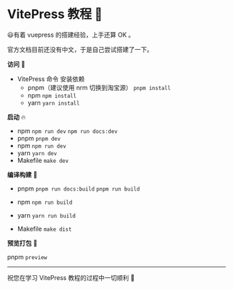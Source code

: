 # VitePress 教程 📖

😃有着 vuepress 的搭建经验，上手还算 OK 。

官方文档目前还没有中文，于是自己尝试搭建了一下。

**访问** 👀

- VitePress 命令 安装依赖 
    - pnpm（建议使用 nrm 切换到淘宝源）  `pnpm install`
    - npm  `npm install`
    - yarn  `yarn install`

**启动** 🔥

- npm  `npm run dev`  `npm run docs:dev`
- pnpm  `pnpm dev`
- npm  `npm run dev`
- yarn  `yarn dev`
- Makefile  `make dev`

**编译构建** 🔧

- pnpm  `pnpm run docs:build`  `pnpm run build`

- npm  `npm run build`

- yarn  `yarn run build`

- Makefile  `make dist`

**预览打包** 👀

pnpm  `preview`

---

祝您在学习 VitePress 教程的过程中一切顺利 🎉 